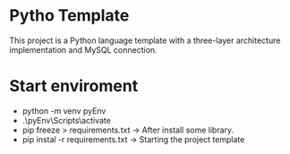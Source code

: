 # Pytho Template
This project is a Python language template with a three-layer architecture implementation and MySQL connection.

# Start enviroment
- python -m venv pyEnv
- .\pyEnv\Scripts\activate
- pip freeze > requirements.txt -> After install some library.
- pip instal -r requirements.txt -> Starting the project template